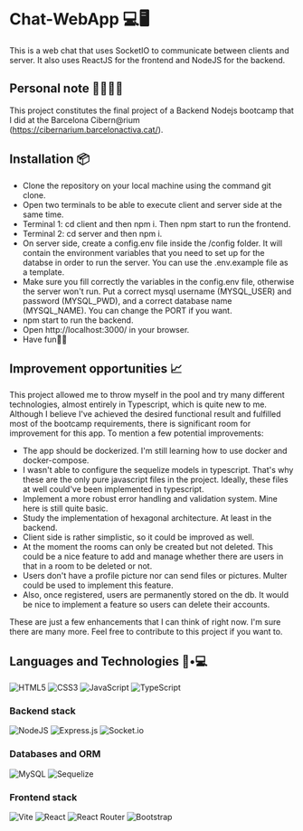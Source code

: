 # Chat-WebApp 💻🖥

This is a web chat that uses SocketIO to communicate between clients and server. It also uses ReactJS for the frontend and NodeJS for the backend.

## Personal note 📝🙍🏻‍♂️

This project constitutes the final project of a Backend Nodejs bootcamp that I did at the Barcelona Cibern@rium (https://cibernarium.barcelonactiva.cat/).

## Installation 📦

* Clone the repository on your local machine using the command git clone.
* Open two terminals to be able to execute client and server side at the same time.
* Terminal 1: cd client and then npm i. Then npm start to run the frontend.
* Terminal 2: cd server and then npm i.
* On server side, create a config.env file inside the /config folder. It will contain the environment variables that you need to set up for the databse in order to run the server. You can use the .env.example file as a template.
* Make sure you fill correctly the variables in the config.env file, otherwise the server won't run. Put a correct mysql username (MYSQL_USER) and password (MYSQL_PWD), and a correct database name (MYSQL_NAME). You can change the PORT if you want.
* npm start to run the backend.
* Open http://localhost:3000/ in your browser.
* Have fun🎊🎉

## Improvement opportunities 📈

This project allowed me to throw myself in the pool and try many different technologies, almost entirely in Typescript, which is quite new to me. Although I believe I've achieved the desired functional result and fulfilled most of the bootcamp requirements, there is significant room for improvement for this app. To mention a few potential improvements:
* The app should be dockerized. I'm still learning how to use docker and docker-compose.
* I wasn't able to configure the sequelize models in typescript. That's why these are the only pure javascript files in the project. Ideally, these files at well could've been implemented in typescript.
* Implement a more robust error handling and validation system. Mine here is still quite basic.
* Study the implementation of hexagonal architecture. At least in the backend.
* Client side is rather simplistic, so it could be improved as well.
* At the moment the rooms can only be created but not deleted. This could be a nice feature to add and manage whether there are users in that in a room to be deleted or not.
* Users don't have a profile picture nor can send files or pictures. Multer could be used to implement this feature.
* Also, once registered, users are permanently stored on the db. It would be nice to implement a feature so users can delete their accounts.

These are just a few enhancements that I can think of right now. I'm sure there are many more. Feel free to contribute to this project if you want to.

## Languages and Technologies 👦•💻

![HTML5](https://img.shields.io/badge/html5-%23E34F26.svg?style=for-the-badge&logo=html5&logoColor=white)
![CSS3](https://img.shields.io/badge/css3-%231572B6.svg?style=for-the-badge&logo=css3&logoColor=white)
![JavaScript](https://img.shields.io/badge/javascript-%23323330.svg?style=for-the-badge&logo=javascript&logoColor=%23F7DF1E)
![TypeScript](https://img.shields.io/badge/typescript-%23007ACC.svg?style=for-the-badge&logo=typescript&logoColor=white)

### Backend stack

![NodeJS](https://img.shields.io/badge/node.js-6DA55F?style=for-the-badge&logo=node.js&logoColor=white)
![Express.js](https://img.shields.io/badge/express.js-%23404d59.svg?style=for-the-badge&logo=express&logoColor=%2361DAFB)
![Socket.io](https://img.shields.io/badge/Socket.io-black?style=for-the-badge&logo=socket.io&badgeColor=010101)

### Databases and ORM

![MySQL](https://img.shields.io/badge/mysql-%2300f.svg?style=for-the-badge&logo=mysql&logoColor=white)
![Sequelize](https://img.shields.io/badge/Sequelize-52B0E7?style=for-the-badge&logo=Sequelize&logoColor=white)

### Frontend stack

![Vite](https://img.shields.io/badge/vite-%23646CFF.svg?style=for-the-badge&logo=vite&logoColor=white)
![React](https://img.shields.io/badge/react-%2320232a.svg?style=for-the-badge&logo=react&logoColor=%2361DAFB)
![React Router](https://img.shields.io/badge/React_Router-CA4245?style=for-the-badge&logo=react-router&logoColor=white)
![Bootstrap](https://img.shields.io/badge/bootstrap-%23563D7C.svg?style=for-the-badge&logo=bootstrap&logoColor=white)
